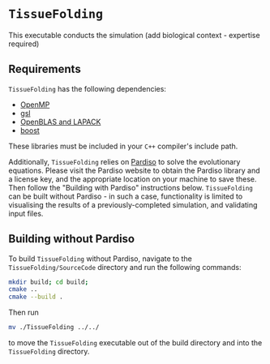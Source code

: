 # `TissueFolding`

This executable conducts the simulation (add biological context - expertise required)

## Requirements

`TissueFolding` has the following dependencies:

- [OpenMP](https://www.openmp.org/)
- [gsl](https://www.gnu.org/software/gsl/)
- [OpenBLAS and LAPACK](https://www.openblas.net/)
- [boost](https://www.boost.org/)

These libraries must be included in your `C++` compiler's include path.

Additionally, `TissueFolding` relies on [Pardiso](https://www.pardiso-project.org/) to solve the evolutionary equations. Please visit the Pardiso website to obtain the Pardiso library and a license key, and the appropriate location on your machine to save these. Then follow the "Building with Pardiso" instructions below. `TissueFolding` can be built without Pardiso - in such a case, functionality is limited to visualising the results of a previously-completed simulation, and validating input files.

## Building without Pardiso

To build `TissueFolding` without Pardiso, navigate to the `TissueFolding/SourceCode` directory and run the following commands:
```bash
mkdir build; cd build;
cmake ..
cmake --build .
```
Then run
```bash
mv ./TissueFolding ../../
```
to move the `TissueFolding` executable out of the build directory and into the `TissueFolding` directory.